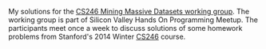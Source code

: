 
My solutions for the [CS246 Mining Massive Datasets working group](
http://www.meetup.com/HandsOnProgrammingEvents/events/225025313/). The working group is part of Silicon Valley Hands On Programming Meetup. The participants meet once a week to discuss solutions of some homework problems from Stanford's 2014 Winter [CS246](http://web.stanford.edu/class/cs246/index.html) course. 
